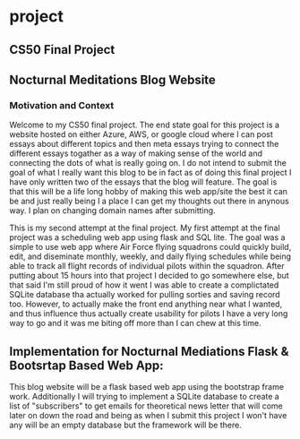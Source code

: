 # project
## CS50 Final Project
## Nocturnal Meditations Blog Website
### Motivation and Context
  Welcome to my CS50 final project. The end state goal for this project is a website hosted on either Azure, AWS, or google cloud where I can post essays about different topics and then meta essays trying to connect the different essays togather as a way of making sense of the world and connecting the dots of what is really going on. I do not intend to submit the goal of what I really want this blog to be in fact as of doing this final project I have only written two of the essays that the blog will feature. The goal is that this will be a life long hobby of making this web app/site the best it can be and just really being I a place I can get my thoughts out there in anynous way. I plan on changing domain names after submitting. 

  This is my second attempt at the final project. My first attempt at the final project was a scheduling web app using flask and SQL lite. The goal was a simple to use web app where Air Force flying squadrons could quickly build, edit, and diseminate monthly, weekly, and daily flying schedules while being able to track all flight records of individual pilots within the squadron. After putting about 15 hours into that project I decided to go somewhere else, but that said I'm still proud of how it went I was able to create a complictated SQLite database tha actually worked for pulling sorties and saving record too. However, to actually make the front end anything near what I wanted, and thus influence thus actually create usability for pilots I have a very long way to go and it was me biting off more than I can chew at this time. 

## Implementation for Nocturnal Mediations Flask & Bootsrtap Based Web App:
This blog website will be a flask based web app using the bootstrap frame work. Additionally I will trying to implement a SQLite database to create a list of "subscribers" to get emails for theoretical news letter that will come later on down the road and being as when I submit this project I won't have any will be an empty database but the framework will be there. 
